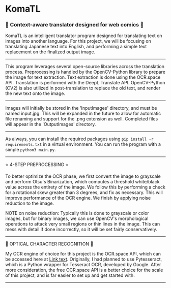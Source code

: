 # KomaTL

<h3>🔹 Context-aware translator designed for web comics 🔹</h3>

KomaTL is an intelligent translator program designed for translating text on images into another language. For this project, we will be focusing on translating Japanese text into English, and performing a simple text replacement on the finalized output image.

<hr>
This program leverages several open-source libraries across the translation process. Preprocessing is handled by the OpenCV-Python library to prepare the image for text extraction. Text extraction is done using the OCR.space API. Translation is performed with the DeepL Translate API. OpenCV-Python (CV2) is also utilized in post-translation to replace the old text, and render the new text onto the image. 
<hr>
Images will initially be stored in the 'InputImages' directory, and must be named input.jpg. This will be expanded in the future to allow for automatic file renaming and support for the .png extension as well. Completed files will appear in the 'OutputImages' directory. 
<hr>

As always, you can install the required packages using `pip install -r requirements.txt` in a virtual environment. You can run the program with a simple `python3 main.py`.

<hr>

:star: 4-STEP PREPROCESSING :star:

To better optimize the OCR phase, we first convert the image to grayscale and perform Otsu's Binarization, which computes a threshold white/black value across the entirety of the image. We follow this by performing a check for a rotational skew greater than 3 degrees, and fix as necessary. This will improve performance of the OCR engine. We finish by applying noise reduction to the image.

NOTE on noise reduction: Typically this is done to grayscale or color images, but for binary images, we can use OpenCV's morphological operations to attack very small regions or thin lines in the image. This can mess with detail if done incorrectly, so it will be set fairly conservatively.

<hr>

:large_blue_diamond: OPTICAL CHARACTER RECOGNITION :large_blue_diamond:

My OCR engine of choice for this project is the OCR.space API, which can be accessed here at [Link text](ocr.space). Originally, I had planned to use Pytesseract, which is a Python wrapper for Tesseract OCR, developed by Google. After more consideration, the free OCR.space API is a better choice for the scale of this project, and is far easier to set up and get started with.

<hr>

